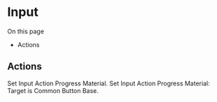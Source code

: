 # Input

On this page 

  * Actions





## Actions

Set Input Action Progress Material. Set Input Action Progress Material: Target is Common Button Base.

